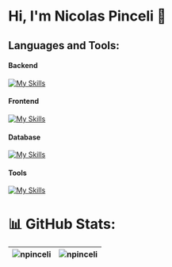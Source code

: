 # Hi, I'm Nicolas Pinceli 👋

## Languages and Tools:
#### Backend
[![My Skills](https://skillicons.dev/icons?i=py)](https://skillicons.dev)

#### Frontend
[![My Skills](https://skillicons.dev/icons?i=js,html,css,tailwind)](https://skillicons.dev)

#### Database
[![My Skills](https://skillicons.dev/icons?i=postgres)](https://skillicons.dev)

#### Tools
[![My Skills](https://skillicons.dev/icons?i=git,github,linux,obsidian)](https://skillicons.dev)


# 📊 GitHub Stats:
| <a> <img  align="center" src="https://github-readme-stats.vercel.app/api?username=npinceli&show_icons=true&theme=transparent&title_color=transparent&hide_border=true&rank_icon=default&locale=en" alt="npinceli" /> </a> | <a> <img  align="center" src="https://github-readme-stats.vercel.app/api/top-langs?username=npinceli&show_icons=true&theme=transparent&title_color=transparent&icon_color=DB426A&hide_border=true&locale=en&layout=compact" alt="npinceli" /> </a> | 
| ------------- | ------------- |





